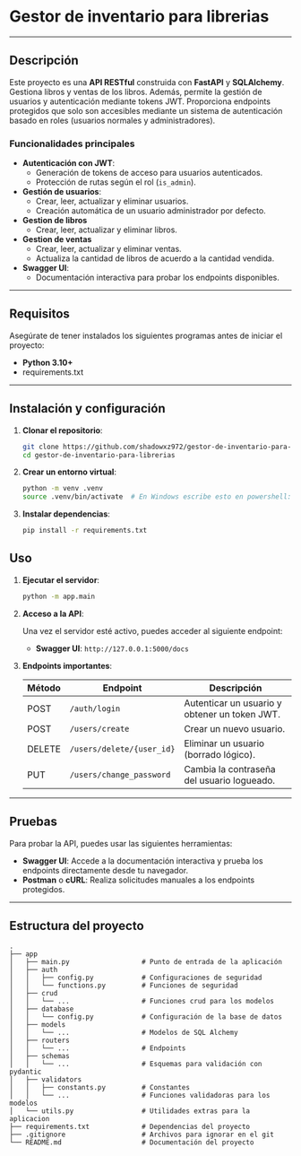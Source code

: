 

# Gestor de inventario para librerias

---
## Descripción

Este proyecto es una **API RESTful** construida con **FastAPI** y **SQLAlchemy**. Gestiona libros y ventas de los libros. Además, permite la gestión de usuarios y autenticación mediante tokens JWT. Proporciona endpoints protegidos que solo son accesibles mediante un sistema de autenticación basado en roles (usuarios normales y administradores).

### Funcionalidades principales

- **Autenticación con JWT**:
  - Generación de tokens de acceso para usuarios autenticados.
  - Protección de rutas según el rol (`is_admin`).
- **Gestión de usuarios**:
  - Crear, leer, actualizar y eliminar usuarios.
  - Creación automática de un usuario administrador por defecto.
- **Gestion de libros**
  - Crear, leer, actualizar y eliminar libros.
- **Gestion de ventas**
  - Crear, leer, actualizar y eliminar ventas.
  - Actualiza la cantidad de libros de acuerdo a la cantidad vendida.
- **Swagger UI**:
  - Documentación interactiva para probar los endpoints disponibles.

---

## Requisitos

Asegúrate de tener instalados los siguientes programas antes de iniciar el proyecto:

- **Python 3.10+**
- requirements.txt

---

## Instalación y configuración

1. **Clonar el repositorio**:

   ```bash
   git clone https://github.com/shadowxz972/gestor-de-inventario-para-librerias.git
   cd gestor-de-inventario-para-librerias
   ```

2. **Crear un entorno virtual**:

   ```bash
   python -m venv .venv
   source .venv/bin/activate  # En Windows escribe esto en powershell: .venv\Scripts\activate
   ```

3. **Instalar dependencias**:

   ```bash
   pip install -r requirements.txt
   ```


## Uso

1. **Ejecutar el servidor**:

   ```bash
   python -m app.main
   ```

2. **Acceso a la API**:

   Una vez el servidor esté activo, puedes acceder al siguiente endpoint:

   - **Swagger UI**: `http://127.0.0.1:5000/docs`

3. **Endpoints importantes**:

   | Método | Endpoint                  | Descripción                                   |
   |--------|---------------------------|-----------------------------------------------|
   | POST   | `/auth/login`             | Autenticar un usuario y obtener un token JWT. |
   | POST   | `/users/create`           | Crear un nuevo usuario.                       |
   | DELETE | `/users/delete/{user_id}` | Eliminar un usuario (borrado lógico).         |
   | PUT    | `/users/change_password`  | Cambia la contraseña del usuario logueado.    |

---

## Pruebas

Para probar la API, puedes usar las siguientes herramientas:

- **Swagger UI**: Accede a la documentación interactiva y prueba los endpoints directamente desde tu navegador.
- **Postman** o **cURL**: Realiza solicitudes manuales a los endpoints protegidos.

---


## Estructura del proyecto

```
.
├── app
│   ├── main.py                  # Punto de entrada de la aplicación
│   ├── auth
│   │   ├── config.py            # Configuraciones de seguridad
│   │   └── functions.py         # Funciones de seguridad
│   ├── crud
│   │   └── ...                  # Funciones crud para los modelos
│   ├── database
│   │   └── config.py            # Configuración de la base de datos
│   ├── models
│   │   └── ...                  # Modelos de SQL Alchemy
│   ├── routers
│   │   └── ...                  # Endpoints
│   ├── schemas
│   │   └── ...                  # Esquemas para validación con pydantic
│   ├── validators
│   │   ├── constants.py         # Constantes
│   │   └── ...                  # Funciones validadoras para los modelos
│   └── utils.py                 # Utilidades extras para la aplicacion
├── requirements.txt             # Dependencias del proyecto
├── .gitignore                   # Archivos para ignorar en el git
└── README.md                    # Documentación del proyecto
```
